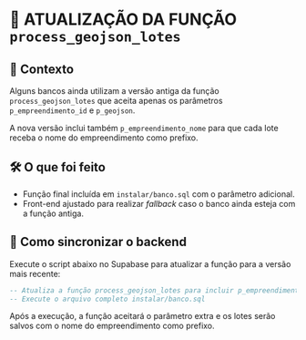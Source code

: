 # 🔄 ATUALIZAÇÃO DA FUNÇÃO `process_geojson_lotes`

## 📌 Contexto
Alguns bancos ainda utilizam a versão antiga da função `process_geojson_lotes` que aceita apenas os parâmetros `p_empreendimento_id` e `p_geojson`.

A nova versão inclui também `p_empreendimento_nome` para que cada lote receba o nome do empreendimento como prefixo.

## 🛠️ O que foi feito
- Função final incluída em `instalar/banco.sql` com o parâmetro adicional.
- Front-end ajustado para realizar *fallback* caso o banco ainda esteja com a função antiga.

## 🚀 Como sincronizar o backend
Execute o script abaixo no Supabase para atualizar a função para a versão mais recente:

```sql
-- Atualiza a função process_geojson_lotes para incluir p_empreendimento_nome
-- Execute o arquivo completo instalar/banco.sql
```

Após a execução, a função aceitará o parâmetro extra e os lotes serão salvos com o nome do empreendimento como prefixo.
